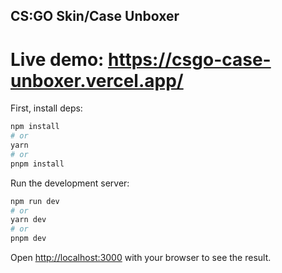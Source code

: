
## CS:GO Skin/Case Unboxer

# Live demo: https://csgo-case-unboxer.vercel.app/

First, install deps:

```bash
npm install
# or
yarn
# or
pnpm install
```

Run the development server:

```bash
npm run dev
# or
yarn dev
# or
pnpm dev
```

Open [http://localhost:3000](http://localhost:3000) with your browser to see the result.

